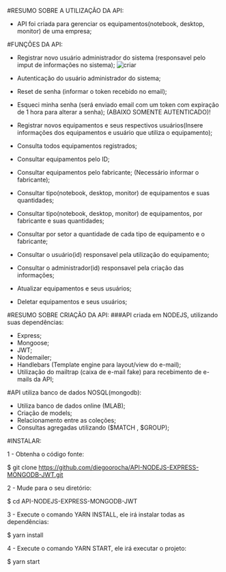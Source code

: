 #RESUMO SOBRE A UTILIZAÇÃO DA API:
- API foi criada para gerenciar os equipamentos(notebook, desktop, monitor) de uma empresa;

#FUNÇÕES DA API:
- Registrar novo usuário administrador do sistema (responsavel pelo imput de informações no sistema);
![criar](https://user-images.githubusercontent.com/46031435/53509484-9f177500-3a9a-11e9-81f6-a5c0bddc185c.JPG)

- Autenticação do usuário administrador do sistema;
- Reset de senha (informar o token recebido no email);
- Esqueci minha senha (será enviado email com um token com expiração de 1 hora para alterar a senha);
(ABAIXO SOMENTE AUTENTICADO)!
- Registrar novos equipamentos e seus respectivos usuários(Insere informações dos equipamentos e usuário que utiliza o equipamento); 
- Consulta todos equipamentos registrados;
- Consultar equipamentos pelo ID;
- Consultar equipamentos pelo fabricante; (Necessário informar o fabricante);
- Consultar tipo(notebook, desktop, monitor) de equipamentos e suas quantidades;
- Consultar tipo(notebook, desktop, monitor) de equipamentos, por fabricante e suas quantidades;
- Consultar por setor a quantidade de cada tipo de equipamento e o fabricante;
- Consultar o usuário(id) responsavel pela utilização do equipamento;
- Consultar o administrador(id) responsavel pela criação das informações;
- Atualizar equipamentos e seus usuários;
- Deletar equipamentos e seus usuários;


#RESUMO SOBRE CRIAÇÃO DA API:
###API criada em NODEJS, utilizando suas dependências:
- Express;
- Mongoose;
- JWT;
- Nodemailer;
- Handlebars (Template engine para layout/view do e-mail);
- Utilização do mailtrap (caixa de e-mail fake) para recebimento de e-mails da API;

#API utiliza banco de dados NOSQL(mongodb):
- Utiliza banco de dados online (MLAB);
- Criação de models;
- Relacionamento entre as coleções;
- Consultas agregadas utilizando ($MATCH , $GROUP);

#INSTALAR:

1 - Obtenha o código fonte:

$ git clone https://github.com/diegoorocha/API-NODEJS-EXPRESS-MONGODB-JWT.git

2 - Mude para o seu diretório:

$ cd API-NODEJS-EXPRESS-MONGODB-JWT

3 - Execute o comando YARN INSTALL, ele irá instalar todas as dependências:

$ yarn install

4 - Execute o comando YARN START, ele irá executar o projeto:

$ yarn start

